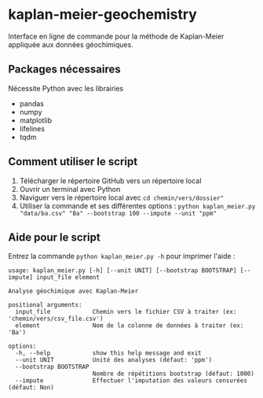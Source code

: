 # kaplan-meier-geochemistry
Interface en ligne de commande pour la méthode de Kaplan-Meier appliquée aux données géochimiques.

## Packages nécessaires
Nécessite Python avec les librairies
- pandas
- numpy 
- matplotlib 
- lifelines
- tqdm

## Comment utiliser le script
1. Télécharger le répertoire GitHub vers un répertoire local
1. Ouvrir un terminal avec Python
1. Naviguer vers le répertoire local avec `cd chemin/vers/dossier"`
1. Utiliser la commande et ses différentes options :
`python kaplan_meier.py "data/ba.csv" "Ba" --bootstrap 100 --impute --unit "ppm"`

## Aide pour le script
Entrez la commande `python kaplan_meier.py -h` pour imprimer l'aide :

```
usage: kaplan_meier.py [-h] [--unit UNIT] [--bootstrap BOOTSTRAP] [--impute] input_file element

Analyse géochimique avec Kaplan-Meier

positional arguments:
  input_file            Chemin vers le fichier CSV à traiter (ex: 'chemin/vers/csv_file.csv')
  element               Nom de la colonne de données à traiter (ex: 'Ba')

options:
  -h, --help            show this help message and exit
  --unit UNIT           Unité des analyses (défaut: 'ppm')
  --bootstrap BOOTSTRAP
                        Nombre de répétitions bootstrap (défaut: 1000)
  --impute              Effectuer l'imputation des valeurs censurées (défaut: Non)
```
